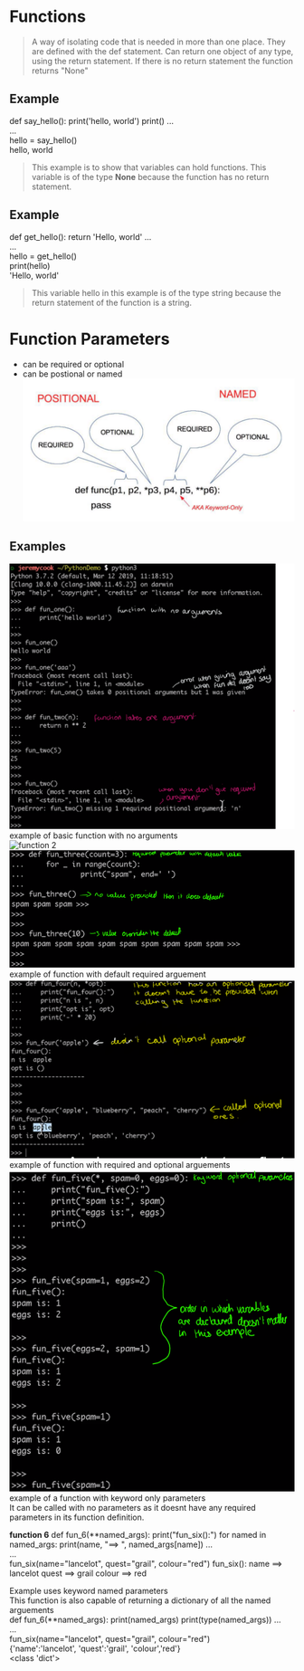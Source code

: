 # Functions 
> A way of isolating code that is needed in more than one place.
> They are defined with the def statement.
> Can return one object of any type, using the return statement. If there is no return statement the function returns "None"

## Example
def say_hello():
    print('hello, world')
    print()
...<br/>
...<br/>
hello = say_hello()<br/>
hello, world<br/>
> This example is to show that variables can hold functions.
>This variable is of the type **None** because the function has no return statement.

## Example 
def get_hello():
    return 'Hello, world'
...<br/>
...<br/>
hello = get_hello()<br/>
print(hello)<br/>
'Hello, world'<br/>
>This variable hello in this example is of the type string because the return statement of the function is a string.

# Function Parameters 
- can be required or optional
- can be postional or named
![arguement breakdown](https://github.com/AlpaPhono/Python-for-Programmers/blob/main/image_resource/breakdown.png)

## Examples 
![function 1](https://github.com/AlpaPhono/Python-for-Programmers/blob/main/image_resource/fun1.png)
example of basic function with no arguments<br/>
![function 2](~\image_resource\fun2.png)
<br/>
![function 3](https://github.com/AlpaPhono/Python-for-Programmers/blob/main/image_resource/fun3.png)
example of function with default required arguement<br/>
![function 4](https://github.com/AlpaPhono/Python-for-Programmers/blob/main/image_resource/fun4.png)
example of function with required and optional arguements<br/>
![function 5](https://github.com/AlpaPhono/Python-for-Programmers/blob/main/image_resource/fun5.png)
example of a function with keyword only parameters<br/>
It can be called with no parameters as it doesnt have any required parameters in its function definition.<br/>

**function 6**
def fun_6(**named_args):
    print("fun_six():")
    for named in named_args:
        print(name, "==> ", named_args[name])
...<br/>
...<br/>
fun_six(name="lancelot", quest="grail", colour="red")
fun_six():
name ==> lancelot
quest ==> grail
colour ==> red

Example uses keyword named parameters<br/>
This function is also capable of returning a dictionary of all the named arguements<br/>
def fun_6(**named_args):
    print(named_args)
    print(type(named_args))
...<br/>
...<br/>
fun_six(name="lancelot", quest="grail", colour="red")<br/>
{'name':'lancelot', 'quest':'grail', 'colour','red'}<br/>
<class 'dict'> <br/>